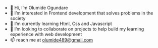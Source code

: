 - 👋 Hi, I’m Olumide Ogundare
- 👀 I’m interested in Frontend development that solves problems in the society
- 🌱 I’m currently learning Html, Css and Javascript
- 💞️ I’m looking to collaborate on projects to help build my learning experience with web development 
- 📫 reach me at olumide489@gmail.com

<!---
olo274/olo274 is a ✨ special ✨ repository because its `README.md` (this file) appears on your GitHub profile.
You can click the Preview link to take a look at your changes.
--->
